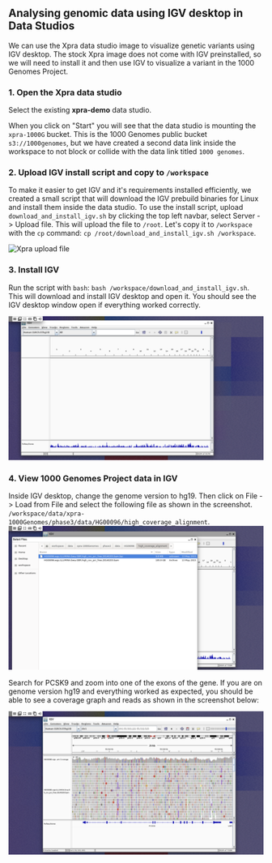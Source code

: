 ## Analysing genomic data using IGV desktop in Data Studios

We can use the Xpra data studio image to visualize genetic variants using IGV desktop. The stock Xpra image does not come with IGV preinstalled, so we will need to install it and then use IGV to visualize a variant in the 1000 Genomes Project.

### 1. Open the Xpra data studio
Select the existing **xpra-demo** data studio.

When you click on "Start" you will see that the data studio is mounting the `xpra-1000G` bucket. This is the 1000 Genomes public bucket `
s3://1000genomes`, but we have created a second data link inside the workspace to not block or collide with the data link titled `1000 genomes`.


### 2. Upload IGV install script and copy to `/workspace`
To make it easier to get IGV and it's requirements installed efficiently, we created a small script that will download the IGV prebuild binaries for Linux and install them inside the data studio. To use the install script, upload `download_and_install_igv.sh` by clicking the top left navbar, select Server -> Upload file. This will upload the file to `/root`. Let's copy it to `/workspace` with the `cp` command: `cp /root/download_and_install_igv.sh /workspace`.

![Xpra upload file](assets/xpra-data-studios-upload-file.png)

### 3. Install IGV
Run the script with `bash`: `bash /workspace/download_and_install_igv.sh`. This will download and install IGV desktop and open it. You should see the IGV desktop window open if everything worked correctly.

![Xpra IGV desktop](assets/xpra-data-studios-IGV-desktop.png)


### 4. View 1000 Genomes Project data in IGV
Inside IGV desktop, change the genome version to hg19. Then click on File -> Load from File and select the following file as shown in the screenshot.
`/workspace/data/xpra-1000Genomes/phase3/data/HG00096/high_coverage_alignment`.
![Xpra IGV desktop](assets/xpra-data-studios-IGV-load-bam.png)


Search for PCSK9 and zoom into one of the exons of the gene. If you are on genome version hg19 and everything worked as expected, you should be able to see a coverage graph and reads as shown in the screenshot below:

![Xpra IGV desktop](assets/xpra-data-studios-IGV-view-bam.png)